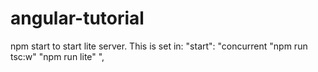 # angular-tutorial

npm start to start lite server. This is set in:
"start": "concurrent \"npm run tsc:w\" \"npm run lite\" ",
